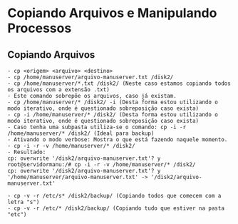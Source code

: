 # Copiando Arquivos e Manipulando Processos

## Copiando Arquivos
	- cp <origem> <arquivo> <destino>
	- cp /home/manuserver/arquivo-manuserver.txt /disk2/
	- cp /home/manuserver/*.txt /disk2/ (Neste caso estamos copiando todos os arquivos com a extensão .txt)
	- Este comando sobrepõe os arquivos, caso já existam.
	- cp /home/manuserver/* /disk2/ -i (Desta forma estou utilizando o modo iterativo, onde é questionado sobreposição caso exista)
	- cp -i /home/manuserver/* /disk2/ (Desta forma estou utilizando o modo iterativo, onde é questionado sobreposição caso exista)
	- Caso tenha uma subpasta utiliza-se o comando: cp -i -r /home/manuserver/* /disk2/ (Ideal para backup)
	- Ativando o modo verbose: Mostra o que está fazendo naquele momento.
	- cp -i -r -v /home/manuserver/* /disk2/
	- Resultado:
	cp: overwrite '/disk2/arquivo-manuserver.txt'? y
	root@servidormanu:/# cp -i -r -v /home/manuserver/* /disk2/
	cp: overwrite '/disk2/arquivo-manuserver.txt'? y
	'/home/manuserver/arquivo-manuserver.txt' -> '/disk2/arquivo-manuserver.txt'
	
	- cp -v -r /etc/s* /disk2/backup/ (Copiando todos que comecem com a letra "s")
	- cp -v -r /etc/* /disk2/backup/ (Copiando tudo que estiver na pasta "etc")